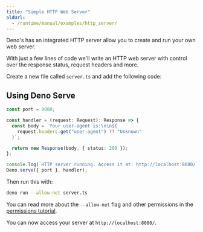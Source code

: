 ```yaml
---
title: "Simple HTTP Web Server"
oldUrl:
  - /runtime/manual/examples/http_server/
---
```


Deno's has an integrated HTTP server allow you to create and run your own web
server.

With just a few lines of code we'll write an HTTP web server with control over
the response status, request headers and more.

Create a new file called `server.ts` and add the following code:

## Using Deno Serve

```ts title="server.ts"
const port = 8080;

const handler = (request: Request): Response => {
  const body = `Your user-agent is:\n\n${
    request.headers.get("user-agent") ?? "Unknown"
  }`;

  return new Response(body, { status: 200 });
};

console.log(`HTTP server running. Access it at: http://localhost:8080/`);
Deno.serve({ port }, handler);
```

Then run this with:

```bash
deno run --allow-net server.ts
```

You can read more about the `--allow-net` flag and other permissions in the
[permissions tutorial](/tutorials/permissions).

You can now access your server at `http://localhost:8080/`.
